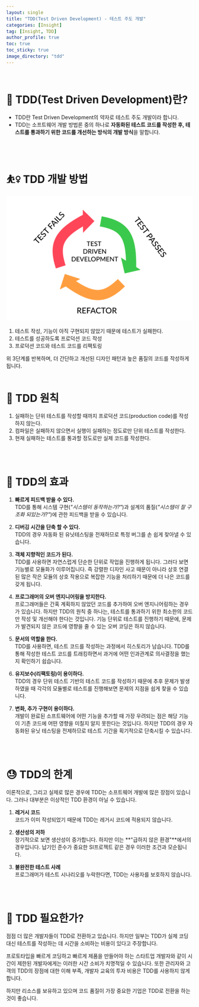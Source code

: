 ```yaml
---
layout: single
title: "TDD(Test Driven Development) - 테스트 주도 개발"
categories: [Insight]
tag: [Insight, TDD]
author_profile: true
toc: true
toc_sticky: true
image_directory: "tdd"
---
```


<br/>

# 🤔 TDD(Test Driven Development)란?
- TDD란 Test Driven Development의 약자로 테스트 주도 개발이라 합니다.
- TDD는 소프트웨어 개발 방법론 중의 하나로 **자동화된 테스트 코드를 작성한 후, 테스트를 통과하기 위한 코드를 개선하는 방식의 개발 방식**을 말합니다.   
<br/>
<br/>


# ⛹️‍♀️ TDD 개발 방법
![TDD lifecycle](/assets/images/posts/insight/tdd/9d2d7f30-25c2-4ef7-ae08-e67eb8cf2bb5.png)

1. 테스트 작성, 기능이 아직 구현되지 않았기 때문에 테스트가 실패한다.
2. 테스트를 성공하도록 프로덕션 코드 작성
3. 프로덕션 코드와 테스트 코드를 리팩토링  

위 3단계를 반복하며, 더 간단하고 개선된 디자인 패턴과 높은 품질의 코드를 작성하게 됩니다.
<br/>
<br/>


# 🎯 TDD 원칙
1. 실패하는 단위 테스트를 작성할 때까지 프로덕션 코드(production code)를 작성하지 않는다.
2. 컴파일은 실패하지 않으면서 실행이 실패하는 정도로만 단위 테스트를 작성한다.
3. 현재 실패하는 테스트를 통과할 정도로만 실제 코드를 작성한다.
<br/>
<br/>



# 🎯 TDD의 효과

1. **빠르게 피드백 받을 수 있다.**  
TDD를 통해 시스템 구현(*"시스템이 동작하는가?"*)과 설계의 품질(*"시스템이 잘 구조화 되있는가?"*)에 관한 피드백을 받을 수 있습니다.  

2. **디버깅 시간을 단축 할 수 있다.**  
TDD의 경우 자동화 된 유닛테스팅을 전재하므로 특정 버그를 손 쉽게 찾아낼 수 있습니다.

3. **객체 지향적인 코드가 된다.**  
TDD를 사용하면 자연스럽게 단순한 단위로 작업을 진행하게 됩니다. 그러다 보면 기능별로 모듈화가 이루어집니다. 즉 강렬한 디자인 사고 때문이 아니라 상호 연결된 많은 작은 모듈의 상호 작용으로 복잡한 기능을 처리하기 때문에 더 나은 코드를 갖게 됩니다.

4. **프로그래머의 오버 엔지니어링을 방지한다.**  
프로그래머들은 간혹 계획하지 않았던 코드를 추가하여 오버 엔지니어링하는 경우가 있습니다. 하지만 TDD의 원칙 중 하나는, 테스트를 통과하기 위한 최소한의 코드만 작성 및 개선해야 한다는 것입니다. 기능 단위로 테스트를 진행하기 때문에, 문제가 발견되지 않은 코드에 영향을 줄 수 있는 오버 코딩은 하지 않습니다.

5. **문서의 역할을 한다.**  
TDD를 사용하면, 테스트 코드를 작성하는 과정에서 히스토리가 남습니다. TDD를 통해 작성한 테스트 코드를 트래킹하면서 과거에 어떤 인과관계로 의사결정을 했는지 확인하기 쉽습니다.

6. **유지보수(리팩토링)이 용이하다.**  
TDD의 경우 단위 테스트 기반의 테스트 코드를 작성하기 때문에 추후 문제가 발생하였을 때 각각의 모듈별로 테스트를 진행해보면 문제의 지점을 쉽게 찾을 수 있습니다.

7. **변화, 추가 구현이 용이하다.**  
개발이 완료된 소프트웨어에 어떤 기능을 추가할 때 가장 우려되는 점은 해당 기능이 기존 코드에 어떤 영향을 미칠지 알지 못한다는 것입니다. 하지만 TDD의 경우 자동화된 유닛 테스팅을 전제하므로 테스트 기간을 획기적으로 단축시킬 수 있습니다.  
<br/>
<br/>



# 😓 TDD의 한계
이론적으로, 그리고 실제로 많은 경우에 TDD는 소프트웨어 개발에 많은 장점이 있습니다. 그러나 대부분은 이상적인 TDD 환경이 아닐 수 있습니다.

1. **레거시 코드**  
코드가 이미 작성되었기 때문에 TDD는 레거시 코드에 적용되지 않습니다.

2. **생산성의 저하**  
장기적으로 보면 생산성이 증가합니다. 하지만 이는 **"급하지 않은 환경"**에서의 경우입니다. 납기인 준수가 중요한 SI프로젝트 같은 경우 이러한 조건과 모순됩니다. 

3. **불완전한 테스트 사례**  
프로그래머가 테스트 시나리오를 누락한다면, TDD는 사용자를 보호하지 않습니다.  
<br/>
<br/>



# 🤔 TDD 필요한가?
점점 더 많은 개발자들이 TDD로 전환하고 있습니다. 하지만 일부는 TDD가 실제 코딩 대신 테스트를 작성하는 데 시간을 소비하는 비용이 있다고 주장합니다. 

프로토타입을 빠르게 코딩하고 빠르게 제품을 만들어야 하는 스타트업 개발자와 같이 시간이 제한된 개발자에게는 이러한 시간 소비가 치명적일 수 있습니다. 또한 관리자와 고객의 TDD의 장점에 대한 이해 부족, 개발자 교육의 투자 비용은 TDD를 사용하지 않게 합니다.

하지만 리소스를 보유하고 있으며 코드 품질이 가장 중요한 기업은 TDD로 전환을 하는 것이 좋습니다.
<br/>
<br/>